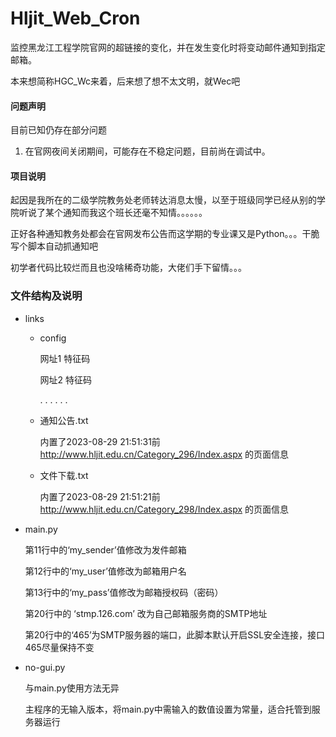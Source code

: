# Hljit_Web_Cron
监控黑龙江工程学院官网的超链接的变化，并在发生变化时将变动邮件通知到指定邮箱。

本来想简称HGC_Wc来着，后来想了想不太文明，就Wec吧

#### 问题声明

目前已知仍存在部分问题

1. 在官网夜间关闭期间，可能存在不稳定问题，目前尚在调试中。

#### 项目说明

起因是我所在的二级学院教务处老师转达消息太慢，以至于班级同学已经从别的学院听说了某个通知而我这个班长还毫不知情。。。。。。

正好各种通知教务处都会在官网发布公告而这学期的专业课又是Python。。。干脆写个脚本自动抓通知吧

初学者代码比较烂而且也没啥稀奇功能，大佬们手下留情。。。

### 文件结构及说明

- links
   - config
    
        网址1 特征码
  
        网址2 特征码
    
     . . . . . .

   - 通知公告.txt
    
     内置了2023-08-29 21:51:31前 http://www.hljit.edu.cn/Category_296/Index.aspx 的页面信息

   - 文件下载.txt
    
     内置了2023-08-29 21:51:21前 http://www.hljit.edu.cn/Category_298/Index.aspx 的页面信息

- main.py
  
  第11行中的‘my_sender’值修改为发件邮箱
  
  第12行中的‘my_user’值修改为邮箱用户名
  
  第13行中的‘my_pass’值修改为邮箱授权码（密码）
  
  第20行中的 ‘stmp.126.com’ 改为自己邮箱服务商的SMTP地址
  
  第20行中的‘465’为SMTP服务器的端口，此脚本默认开启SSL安全连接，接口465尽量保持不变


- no-gui.py
  
  与main.py使用方法无异
  
  主程序的无输入版本，将main.py中需输入的数值设置为常量，适合托管到服务器运行
